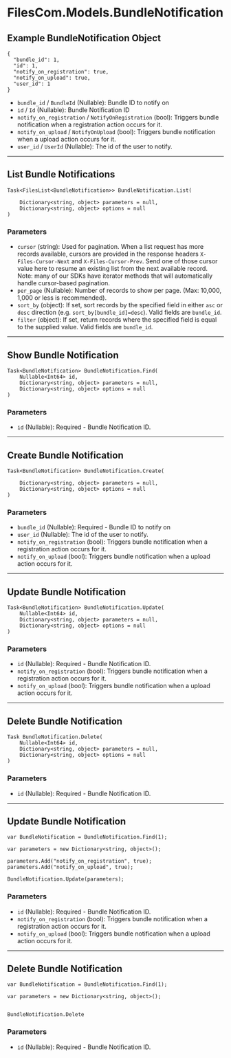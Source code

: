 # FilesCom.Models.BundleNotification

## Example BundleNotification Object

```
{
  "bundle_id": 1,
  "id": 1,
  "notify_on_registration": true,
  "notify_on_upload": true,
  "user_id": 1
}
```

* `bundle_id` / `BundleId`  (Nullable<Int64>): Bundle ID to notify on
* `id` / `Id`  (Nullable<Int64>): Bundle Notification ID
* `notify_on_registration` / `NotifyOnRegistration`  (bool): Triggers bundle notification when a registration action occurs for it.
* `notify_on_upload` / `NotifyOnUpload`  (bool): Triggers bundle notification when a upload action occurs for it.
* `user_id` / `UserId`  (Nullable<Int64>): The id of the user to notify.


---

## List Bundle Notifications

```
Task<FilesList<BundleNotification>> BundleNotification.List(
    
    Dictionary<string, object> parameters = null,
    Dictionary<string, object> options = null
)
```

### Parameters

* `cursor` (string): Used for pagination.  When a list request has more records available, cursors are provided in the response headers `X-Files-Cursor-Next` and `X-Files-Cursor-Prev`.  Send one of those cursor value here to resume an existing list from the next available record.  Note: many of our SDKs have iterator methods that will automatically handle cursor-based pagination.
* `per_page` (Nullable<Int64>): Number of records to show per page.  (Max: 10,000, 1,000 or less is recommended).
* `sort_by` (object): If set, sort records by the specified field in either `asc` or `desc` direction (e.g. `sort_by[bundle_id]=desc`). Valid fields are `bundle_id`.
* `filter` (object): If set, return records where the specified field is equal to the supplied value. Valid fields are `bundle_id`.


---

## Show Bundle Notification

```
Task<BundleNotification> BundleNotification.Find(
    Nullable<Int64> id, 
    Dictionary<string, object> parameters = null,
    Dictionary<string, object> options = null
)
```

### Parameters

* `id` (Nullable<Int64>): Required - Bundle Notification ID.


---

## Create Bundle Notification

```
Task<BundleNotification> BundleNotification.Create(
    
    Dictionary<string, object> parameters = null,
    Dictionary<string, object> options = null
)
```

### Parameters

* `bundle_id` (Nullable<Int64>): Required - Bundle ID to notify on
* `user_id` (Nullable<Int64>): The id of the user to notify.
* `notify_on_registration` (bool): Triggers bundle notification when a registration action occurs for it.
* `notify_on_upload` (bool): Triggers bundle notification when a upload action occurs for it.


---

## Update Bundle Notification

```
Task<BundleNotification> BundleNotification.Update(
    Nullable<Int64> id, 
    Dictionary<string, object> parameters = null,
    Dictionary<string, object> options = null
)
```

### Parameters

* `id` (Nullable<Int64>): Required - Bundle Notification ID.
* `notify_on_registration` (bool): Triggers bundle notification when a registration action occurs for it.
* `notify_on_upload` (bool): Triggers bundle notification when a upload action occurs for it.


---

## Delete Bundle Notification

```
Task BundleNotification.Delete(
    Nullable<Int64> id, 
    Dictionary<string, object> parameters = null,
    Dictionary<string, object> options = null
)
```

### Parameters

* `id` (Nullable<Int64>): Required - Bundle Notification ID.


---

## Update Bundle Notification

```
var BundleNotification = BundleNotification.Find(1);

var parameters = new Dictionary<string, object>();

parameters.Add("notify_on_registration", true);
parameters.Add("notify_on_upload", true);

BundleNotification.Update(parameters);
```

### Parameters

* `id` (Nullable<Int64>): Required - Bundle Notification ID.
* `notify_on_registration` (bool): Triggers bundle notification when a registration action occurs for it.
* `notify_on_upload` (bool): Triggers bundle notification when a upload action occurs for it.


---

## Delete Bundle Notification

```
var BundleNotification = BundleNotification.Find(1);

var parameters = new Dictionary<string, object>();


BundleNotification.Delete
```

### Parameters

* `id` (Nullable<Int64>): Required - Bundle Notification ID.
